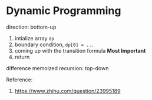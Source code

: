 # Dynamic Programming

direction: bottom-up

1. intialize array `dp`
2. boundary condition, `dp[0] = ...`
3. coming up with the transition formula **Most Important**
4. return

difference memoized recursion: top-down


Reference:
1. https://www.zhihu.com/question/23995189
